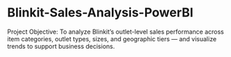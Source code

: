 # Blinkit-Sales-Analysis-PowerBI
Project Objective: To analyze Blinkit’s outlet-level sales performance across item categories, outlet types, sizes, and geographic tiers — and visualize trends to support business decisions.

